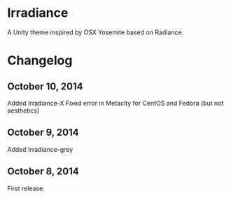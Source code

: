 Irradiance
==========

A Unity theme inspired by OSX Yosemite based on Radiance.


Changelog
=========

October 10, 2014
---------------
Added Irradiance-X
Fixed error in Metacity for CentOS and Fedora (but not aesthetics)

October 9, 2014
---------------
Added Irradiance-grey

October 8, 2014
---------------
First release.
